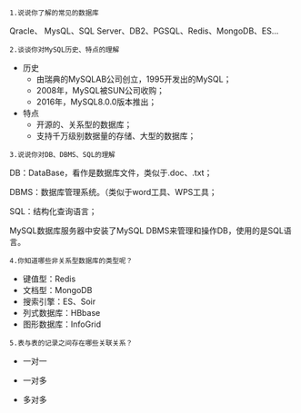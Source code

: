 ```
1.说说你了解的常见的数据库
```

Qracle、 MysQL、SQL Server、DB2、PGSQL、Redis、MongoDB、ES...

```
2.谈谈你对MySQL历史、特点的理解
```

- 历史
  - 由瑞典的MySQLAB公司创立，1995开发出的MySQL；
  - 2008年，MySQL被SUN公司收购；
  - 2016年，MySQL8.0.0版本推出；
- 特点
  - 开源的、关系型的数据库；
  - 支持千万级别数据量的存储、大型的数据库；

```
3.说说你对DB、DBMS、SQL的理解
```

DB：DataBase，看作是数据库文件，类似于.doc、.txt；

DBMS：数据库管理系统。（类似于word工具、WPS工具；

SQL：结构化查询语言；

MySQL数据库服务器中安装了MySQL DBMS来管理和操作DB，使用的是SQL语言。

```
4.你知道哪些非关系型数据库的类型呢？
```

- 键值型：Redis
- 文档型：MongoDB
- 搜索引擎：ES、Soir
- 列式数据库：HBbase
- 图形数据库：InfoGrid

```
5.表与表的记录之间存在哪些关联关系？
```

- 一对一

- 一对多

- 多对多